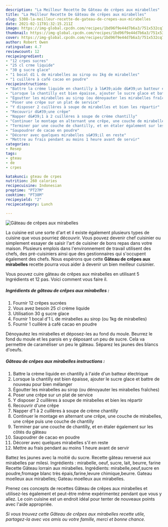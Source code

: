 ```yaml
---
description: "La Meilleur Recette De Gâteau de crêpes aux mirabelles"
title: "La Meilleur Recette De Gâteau de crêpes aux mirabelles"
slug: 5308-la-meilleur-recette-de-gateau-de-crepes-aux-mirabelles
date: 2021-02-11T01:32:15.211Z
image: https://img-global.cpcdn.com/recipes/1bd96f9e44d7b6a3/751x532cq70/gateau-de-crepes-aux-mirabelles-photo-principale-de-la-recette.jpg
thumbnail: https://img-global.cpcdn.com/recipes/1bd96f9e44d7b6a3/751x532cq70/gateau-de-crepes-aux-mirabelles-photo-principale-de-la-recette.jpg
cover: https://img-global.cpcdn.com/recipes/1bd96f9e44d7b6a3/751x532cq70/gateau-de-crepes-aux-mirabelles-photo-principale-de-la-recette.jpg
author: Robert Owen
ratingvalue: 4.7
reviewcount: 12
recipeingredient:
- "12 crpes sucres"
- "25 cl crme liquide"
- "30 g sucre glace"
- "1 bocal d1 L de mirabelles au sirop ou 1kg de mirabelles"
- "1 cuillère à café cacao en poudre"
recipeinstructions:
- "Battre la crème liquide en chantilly à l&#39;aide d&#39;un batteur électrique"
- "Lorsque la chantilly est bien épaisse, ajouter le sucre glace et battre de nouveau pour bien mélanger"
- "Égoutter les mirabelles au sirop (ou dénoyauter les mirabelles fraîches)"
- "Poser une crêpe sur un plat de service"
- "Y disposer 2 cuillères à soupe de mirabelles et bien les répartir"
- "Recouvrir d&#39;une crêpe"
- "Napper d&#39;1 à 2 cuillères à soupe de crème chantilly"
- "Continuer le montage en alternant une crêpe, une couche de mirabelles, une crêpe puis une couche de chantilly"
- "Terminer par une couche de chantilly, et en étaler également sur les côtés du gâteau"
- "Saupoudrer de cacao en poudre"
- "Décorer avec quelques mirabelles s&#39;il en reste"
- "Mettre au frais pendant au moins 1 heure avant de servir"
categories:
- Resep
tags:
- gteau
- de
- crpes

katakunci: gteau de crpes 
nutrition: 260 calories
recipecuisine: Indonesian
preptime: "PT27M"
cooktime: "PT38M"
recipeyield: "2"
recipecategory: Lunch

---
```



![Gâteau de crêpes aux mirabelles](https://img-global.cpcdn.com/recipes/1bd96f9e44d7b6a3/751x532cq70/gateau-de-crepes-aux-mirabelles-photo-principale-de-la-recette.jpg)

La cuisine est une sorte d'art et il existe également plusieurs types de cuisine que vous pourriez découvrir. Vous pouvez devenir chef cuisinier ou simplement essayer de saisir l'art de cuisiner de bons repas dans votre maison. Plusieurs emplois dans l'environnement de travail utilisent des chefs, des pré-cuisiniers ainsi que des gestionnaires qui s'occupent également des chefs. Nous espérons que cette <strong> Gâteau de crêpes aux mirabelles </strong> recette pourra vous aider à devenir un bien meilleur cuisinier.

<!--inarticleads1-->

Vous pouvez cuire gâteau de crêpes aux mirabelles en utilisant 5 Ingrédients et 12 pas. Voici comment vous faire il.

##### Ingrédients de gâteau de crêpes aux mirabelles :

1. Fournir 12 crêpes sucrées
1. Vous avez besoin 25 cl crème liquide
1. Utilisation 30 g sucre glace
1. Fournir 1 bocal d&#39;1 L de mirabelles au sirop (ou 1kg de mirabelles)
1. Fournir 1 cuillère à café cacao en poudre


Dénoyautez les mirabelles et déposez-les au fond du moule. Beurrez le fond du moule et les parois en y déposant un peu de sucre. Cela va permettre de caraméliser un peu le gâteau. Séparez les jaunes des blancs d&#39;oeufs. 

<!--inarticleads2-->

##### Gâteau de crêpes aux mirabelles instructions :

1. Battre la crème liquide en chantilly à l&#39;aide d&#39;un batteur électrique
1. Lorsque la chantilly est bien épaisse, ajouter le sucre glace et battre de nouveau pour bien mélanger
1. Égoutter les mirabelles au sirop (ou dénoyauter les mirabelles fraîches)
1. Poser une crêpe sur un plat de service
1. Y disposer 2 cuillères à soupe de mirabelles et bien les répartir
1. Recouvrir d&#39;une crêpe
1. Napper d&#39;1 à 2 cuillères à soupe de crème chantilly
1. Continuer le montage en alternant une crêpe, une couche de mirabelles, une crêpe puis une couche de chantilly
1. Terminer par une couche de chantilly, et en étaler également sur les côtés du gâteau
1. Saupoudrer de cacao en poudre
1. Décorer avec quelques mirabelles s&#39;il en reste
1. Mettre au frais pendant au moins 1 heure avant de servir


Battez les jaunes avec la moitié du sucre. Recette gâteau renversé aux mirabelles par milesi. Ingrédients : mirabelle, oeuf, sucre, lait, beurre, farine Recette Gâteau lorrain aux mirabelles. Ingrédients: mirabelle,oeuf,sucre en poudre,fromage blanc très épais,farine,levure chimique,beurre. Gateau moelleux aux mirabelles; Gateau moelleux aux mirabelles. 

<!--inarticleads1-->

<p>
Prenez ces concepts de recettes Gâteau de crêpes aux mirabelles et utilisez-les également et peut-être même expérimentez pendant que vous y allez. Le coin cuisine est un endroit idéal pour tenter de nouveaux points avec l'aide appropriée.
</p>

<p>
<i>Si vous trouvez cette Gâteau de crêpes aux mirabelles recette utile, partagez-la avec vos amis ou votre famille, merci et bonne chance.</i>
</p>
